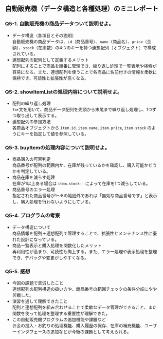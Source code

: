## 自動販売機（データ構造と各種処理）のミニレポート

### Q5-1. 自動販売機の商品データついて説明せよ。
* データ構造（各項目とその説明）  
  自動販売機の商品データは、`id`（商品番号）、`name`（商品名）、`price`（金額）、`stock`（在庫数）の4つのキーを持つ連想配列（オブジェクト）で構成されている。
* 連想配列の配列として定義するメリット  
  配列にすることで商品を順番に管理でき、繰り返し処理で一覧表示や検索が容易になる。また、連想配列を使うことで各商品に名前付きの情報を柔軟に保持でき、可読性と拡張性が高くなる。

### Q5-2. showItemListの処理内容について説明せよ。
* 配列の繰り返し処理  
  `for`文を用いて、商品データ配列を先頭から末尾まで繰り返し処理し、1つずつ取り出して表示する。
* 連想配列の参照方法  
  各商品オブジェクトから `item.id`, `item.name`, `item.price`, `item.stock` のようにキーを指定して値を参照している。

### Q5-3. buyItemの処理内容について説明せよ。
* 商品購入の可否判定  
  商品番号が配列の範囲内か、在庫が残っているかを確認し、購入可能かどうかを判定している。
* 商品在庫を減らす処理  
  在庫が1以上ある場合は `item.stock--` によって在庫を1つ減らしている。
* 商品番号のエラー処理  
  指定された商品番号が1～8の範囲外であれば「無効な商品番号です」と表示し、購入処理を行わないようにしている。

### Q5-4. プログラムの考察
* データ構造について  
  商品情報を配列＋連想配列で管理することで、拡張性とメンテナンス性に優れた設計になっている。
* 商品一覧表示と購入処理を関数化したメリット  
  再利用性が高まり、可読性も向上する。また、エラー処理や表示処理を整理でき、デバッグや変更がしやすくなる。

### Q5-5. 感想
* 今回の課題で苦労したこと  
  連想配列の配列構造の扱い方や、商品番号の範囲チェックの条件分岐にやや苦戦した。
* 演習を通して理解できたこと  
  配列と連想配列を組み合わせることで柔軟なデータ管理ができること、また関数を使って処理を整理する重要性が理解できた。
* この自動販売機プログラムの追加機能や課題など  
  お金の投入・お釣りの処理機能、購入履歴の保存、在庫の補充機能、ユーザーインタフェースの追加などが今後の課題として考えられる。
